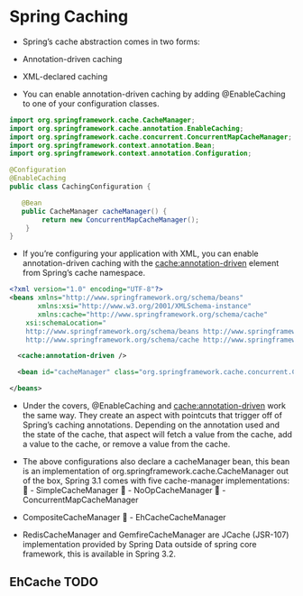 # Spring Caching

 - Spring’s cache abstraction comes in two forms:
  - Annotation-driven caching
  - XML-declared caching

 - You can enable annotation-driven caching by adding @EnableCaching to one of your configuration classes. 

```java
import org.springframework.cache.CacheManager;
import org.springframework.cache.annotation.EnableCaching;
import org.springframework.cache.concurrent.ConcurrentMapCacheManager;
import org.springframework.context.annotation.Bean;
import org.springframework.context.annotation.Configuration;

@Configuration
@EnableCaching
public class CachingConfiguration {

   @Bean
   public CacheManager cacheManager() {
		return new ConcurrentMapCacheManager();
	}
}
```

 - If you’re configuring your application with XML, you can enable annotation-driven caching with the <cache:annotation-driven> element from Spring’s cache namespace.

```xml
<?xml version="1.0" encoding="UTF-8"?>
<beans xmlns="http://www.springframework.org/schema/beans" 
       xmlns:xsi="http://www.w3.org/2001/XMLSchema-instance"
       xmlns:cache="http://www.springframework.org/schema/cache"
	xsi:schemaLocation="
	http://www.springframework.org/schema/beans http://www.springframework.org/schema/beans/spring-beans.xsd
	http://www.springframework.org/schema/cache http://www.springframework.org/schema/cache/spring-cache.xsd">

  <cache:annotation-driven />

  <bean id="cacheManager" class="org.springframework.cache.concurrent.ConcurrentMapCacheManager" />

</beans>

```

 - Under the covers, @EnableCaching and <cache:annotation-driven> work the same way. They create an aspect with pointcuts that trigger off of Spring’s caching annotations. Depending on the annotation used and the state of the cache, that aspect will fetch a value from the cache, add a value to the cache, or remove a value from the cache.
 
 - The above configurations also declare a cacheManager bean, this bean is an implementation of org.springframework.cache.CacheManager out of the box, Spring 3.1 comes with five cache-manager implementations:
􏰀  - SimpleCacheManager
􏰀  - NoOpCacheManager
􏰀  - ConcurrentMapCacheManager
  - CompositeCacheManager
􏰀  - EhCacheCacheManager

 - RedisCacheManager and GemfireCacheManager are JCache (JSR-107) implementation provided by Spring Data outside of spring core framework, this is available in Spring 3.2.

 ## EhCache TODO


